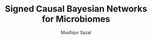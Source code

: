 ---
paperId: 57
author: Musfiqur Sazal
publicationauthor: Sazal, M.
title: Signed Causal Bayesian Networks for Microbiomes
pdf: Poster_Sazal_Musfiqur.pdf
poster: --
alt: --
type: Poster
topic: Medical Data
link: https://doi.org/10.52591/lxai2019120815
conference: neurips
year: 2019
tags: neurips-2019
location: Vancouver, Canada
---